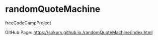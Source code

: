 # randomQuoteMachine
freeCodeCampProject

GitHub Page: https://sokurv.github.io./randomQuoteMachine/index.html
